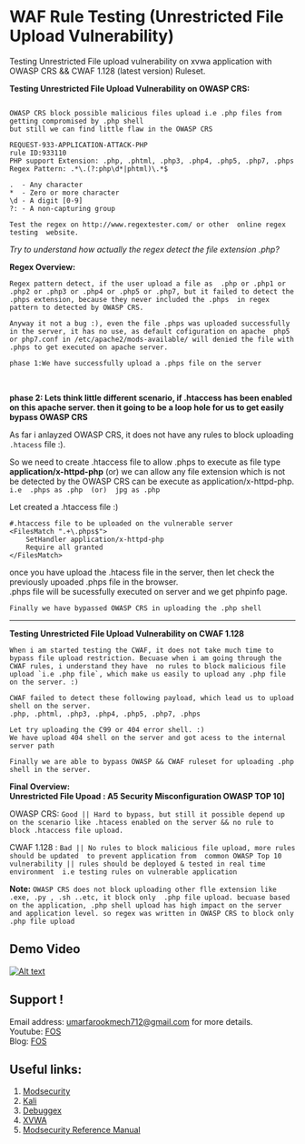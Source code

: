 # WAF Rule Testing (Unrestricted File Upload Vulnerability)
Testing Unrestricted File upload vulnerability on xvwa application with OWASP CRS && CWAF 1.128 (latest version) Ruleset. 


**Testing Unrestricted File Upload Vulnerability on  OWASP CRS:**

```

OWASP CRS block possible malicious files upload i.e .php files from getting compromised by .php shell
but still we can find little flaw in the OWASP CRS

REQUEST-933-APPLICATION-ATTACK-PHP 
rule ID:933110 
PHP support Extension: .php, .phtml, .php3, .php4, .php5, .php7, .phps 
Regex Pattern: .*\.(?:php\d*|phtml)\.*$

.  - Any character
*  - Zero or more character
\d - A digit [0-9]
?: - A non-capturing group 

Test the regex on http://www.regextester.com/ or other  online regex testing  website.
```
*Try to understand how actually the regex detect the file extension .php?*


**Regex Overview:** <br>
```
Regex pattern detect, if the user upload a file as  .php or .php1 or .php2 or .php3 or .php4 or .php5 or .php7, but it failed to detect the .phps extension, because they never included the .phps  in regex pattern to detected by OWASP CRS.

Anyway it not a bug :), even the file .phps was uploaded successfully in the server, it has no use, as default cofiguration on apache  php5 or php7.conf in /etc/apache2/mods-available/ will denied the file with .phps to get executed on apache server. 

phase 1:We have successfully upload a .phps file on the server
```
<br>

**phase 2: Lets think little different scenario, if .htaccess has been enabled on this apache server. then it going to be a 
loop hole for us to get easily bypass OWASP CRS**

As far i anlayzed  OWASP CRS, it does not have any rules to block uploading `.htacess` file :).

So we need to create .htaccess  file to allow .phps to execute as file type **application/x-httpd-php** (or)
we can allow any file extension which is not be detected by the OWASP CRS can be execute as application/x-httpd-php. `i.e  .phps as .php  (or)  jpg as .php`

Let created a .htaccess file :) <br>

```
#.htaccess file to be uploaded on the vulnerable server
<FilesMatch ".+\.phps$">
    SetHandler application/x-httpd-php
    Require all granted
</FilesMatch>
```
 
once you have upload the .htacess file in the server, then let check the  previously upoaded .phps file  in the browser.<br>
.phps file will be  sucessfully executed on server and we get phpinfo page. 

``Finally we have bypassed OWASP CRS in uploading the .php shell``

----------------------------------------------------------------------------------------------------------------------------

**Testing Unrestricted File Upload Vulnerability on CWAF 1.128**

```
When i am started testing the CWAF, it does not take much time to bypass file upload restriction. Becuase when i am going through the CWAF rules, i understand they have  no rules to block malicious file upload `i.e .php file`, which make us easily to upload any .php file on the server. :) 

CWAF failed to detect these following payload, which lead us to upload shell on the server.
.php, .phtml, .php3, .php4, .php5, .php7, .phps

Let try uploading the C99 or 404 error shell. :)
We have upload 404 shell on the server and got acess to the internal server path
```
``Finally we are able to bypass OWASP && CWAF ruleset for uploading .php shell in the server.``


**Final Overview:**<br>
**Unrestricted File Upoad : A5 Security Misconfiguration OWASP TOP 10]**

OWASP CRS: ``Good || Hard to bypass, but still it possible depend up on the scenario like .htacess enabled on the server && no rule to block .htaccess file upload.``

CWAF 1.128 : `` Bad || No rules to block malicious file upload, more rules should be updated  to prevent application from  common OWASP Top 10 vulnerability || rules should be deployed & tested in real time environment  i.e testing rules on vulnerable application
``

**Note:**
``OWASP CRS does not block uploading other flle extension like .exe, .py , .sh ..etc, it block only  .php file upload. becuase based on the application, .php shell upload has high impact on the server and application level. so regex was written in OWASP CRS to block only .php file upload``

## Demo Video
  
   [![Alt text](https://img.youtube.com/vi/lWoxAjvgiHs/0.jpg)](https://www.youtube.com/watch?v=lWoxAjvgiHs)

## Support !
 Email address: umarfarookmech712@gmail.com  for more details. <br>
 Youtube: [FOS](https://www.youtube.com/channel/UCEBHO0kD1WFvIhf9wBCU-VQ) <br>
 Blog: [FOS](https://fosecurity.blogspot.com) 

## Useful links:
 1. [Modsecurity](www.modsecurity.com/)
 2. [Kali](https://www.kali.org/)
 3. [Debuggex](https://www.debuggex.com/)
 4. [XVWA](https://github.com/s4n7h0/xvwa)
 5. [Modsecurity Reference Manual](https://github.com/SpiderLabs/ModSecurity/wiki/Reference-Manual#UNIX)

  
